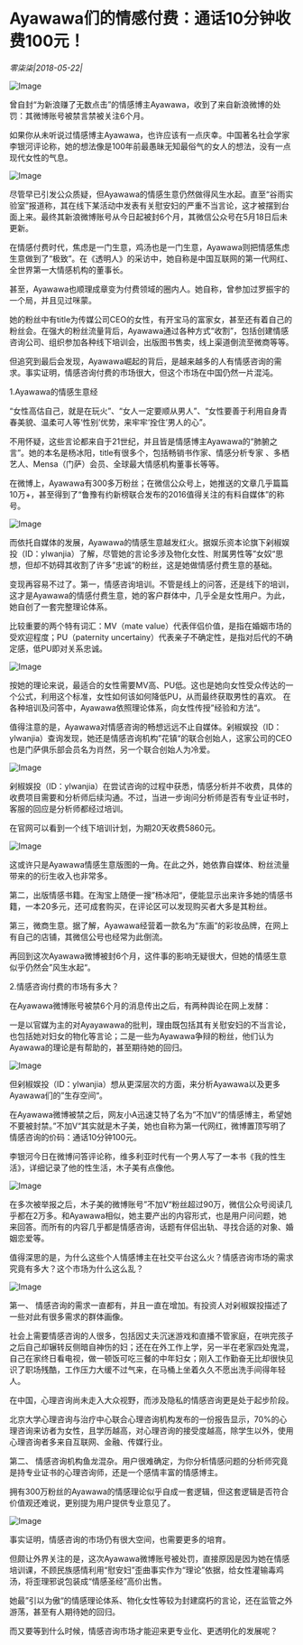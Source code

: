 # Ayawawa们的情感付费：通话10分钟收费100元！

*零柒柒|2018-05-22|*

![Image](http://p1.pstatp.com/large/pgc-image/1527005525970850e46fd00)

曾自封“为新浪赚了无数点击”的情感博主Ayawawa，收到了来自新浪微博的处罚：其微博账号被禁言禁被关注6个月。

如果你从未听说过情感博主Ayawawa，也许应该有一点庆幸。中国著名社会学家李银河评论称，她的想法像是100年前最愚昧无知最俗气的女人的想法，没有一点现代女性的气息。

![Image](http://p3.pstatp.com/large/pgc-image/15270054600989bf79feb04)

尽管早已引发公众质疑，但Ayawawa的情感生意仍然做得风生水起。直至“谷雨实验室”报道称，其在线下某活动中发表有关慰安妇的严重不当言论，这才被摆到台面上来。最终其新浪微博账号从今日起被封6个月，其微信公众号在5月18日后未更新。

在情感付费时代，焦虑是一门生意，鸡汤也是一门生意，Ayawawa则把情感焦虑生意做到了“极致”。在《透明人》的采访中，她自称是中国互联网的第一代网红、全世界第一大情感机构的董事长。

甚至，Ayawawa也顺理成章变为付费领域的圈内人。她自称，曾参加过罗振宇的一个局，并且见过咪蒙。

她的粉丝中有title为传媒公司CEO的女性，有开宝马的富家女，甚至还有着自己的粉丝会。在强大的粉丝流量背后，Ayawawa通过各种方式“收割”，包括创建情感咨询公司、组织参加各种线下培训会，出版图书售卖，线上渠道倒流至微商等等。

但追究到最后会发现，Ayawawa崛起的背后，是越来越多的人有情感咨询的需求。事实证明，情感咨询付费的市场很大，但这个市场在中国仍然一片混沌。

1.Ayawawa的情感生意经

“女性高估自己，就是在玩火”、“女人一定要顺从男人”、“女性要善于利用自身青春美貌、温柔可人等‘性别’优势，来牢牢‘拴住’男人的心”。

不用怀疑，这些言论都来自于21世纪，并且皆是情感博主Ayawawa的“肺腑之言”。她的本名是杨冰阳，title有很多个，包括畅销书作家、情感分析专家 、多栖艺人、Mensa（门萨）会员、全球最大情感机构董事长等等。

在微博上，Ayawawa有300多万粉丝；在微信公众号上，她推送的文章几乎篇篇10万+，甚至得到了“鲁豫有约新榜联合发布的2016值得关注的有料自媒体”的称号。

![Image](http://p9.pstatp.com/large/pgc-image/15270054601861cd80e4d11)

而依托自媒体的发展，Ayawawa的情感生意越发红火。据娱乐资本论旗下剁椒娱投（ID：ylwanjia）了解，尽管她的言论多涉及物化女性、附属男性等”女奴“思想，但却不妨碍其收割了许多”忠诚“的粉丝，这是她做情感付费生意的基础。

变现再容易不过了。第一，情感咨询培训。不管是线上的问答，还是线下的培训，这才是Ayawawa的情感付费生意，她的客户群体中，几乎全是女性用户。为此，她自创了一套完整理论体系。

比较重要的两个特有词汇：MV（mate value）代表伴侣价值，是指在婚姻市场的受欢迎程度；PU（paternity uncertainy）代表亲子不确定性，是指对后代的不确定感，低PU即对关系忠诚。

![Image](http://p9.pstatp.com/large/pgc-image/1527005460465983a92b654)

按她的理论来说，最适合的女性需要MV高、PU低。这也是她向女性受众传达的一个公式，利用这个标准，女性如何该如何降低PU，从而最终获取男性的喜欢。 在各种培训及问答中，Ayawawa依照理论体系，向女性传授”经验和方法“。

值得注意的是，Ayawawa对情感咨询的畅想远远不止自媒体。剁椒娱投（ID：ylwanjia）查询发现，她还是情感咨询机构”花镇“的联合创始人，这家公司的CEO也是门萨俱乐部会员名为肖然，另一个联合创始人为冷爱。

![Image](http://p3.pstatp.com/large/pgc-image/152700546001998c057ac49)

剁椒娱投（ID：ylwanjia）在尝试咨询的过程中获悉，情感分析并不收费，具体的收费项目需要和分析师后续沟通。不过，当进一步询问分析师是否有专业证书时，客服的回应是分析师都经过培训。

在官网可以看到一个线下培训计划，为期20天收费5860元。

![Image](http://p3.pstatp.com/large/pgc-image/1527005460217e6d09bcf22)

这或许只是Ayawawa情感生意版图的一角。在此之外，她依靠自媒体、粉丝流量带来的的衍生收入也非常多。

第二，出版情感书籍。在淘宝上随便一搜”杨冰阳“，便能显示出来许多她的情感书籍，一本20多元，还可成套购买，在评论区可以发现购买者大多是其粉丝。

第三，微商生意。据了解，Ayawawa经营着一款名为“东画”的彩妆品牌，在网上有自己的店铺，其微信公号也经常为此倒流。

再回到这次Ayawawa微博被封6个月，这件事的影响无疑很大，但她的情感生意似乎仍然会”风生水起“。

2.情感咨询付费的市场有多大？

在Ayawawa微博账号被禁6个月的消息传出之后，有两种舆论在网上发酵：

一是以官媒为主的对Ayayawawa的批判，理由既包括其有关慰安妇的不当言论，也包括她对妇女的物化等言论；二是一些为Ayawawa争辩的粉丝，他们认为Ayawawa的理论是有帮助的，甚至期待她的回归。

![Image](http://p3.pstatp.com/large/pgc-image/15270054605467f1ceeae2d)

但剁椒娱投（ID：ylwanjia）想从更深层次的方面，来分析Ayawawa以及更多Ayawawa们的”生存空间“。

在Ayawawa微博被禁之后，网友小A迅速艾特了名为”不加V“的情感博主，希望她不要被封禁。”不加V“其实就是木子美，她也自称为第一代网红，微博置顶写明了情感咨询的价码：通话10分钟100元。

李银河今日在微博问答评论称，维多利亚时代有一个男人写了一本书《我的性生活》，详细记录了他的性生活，木子美有点像他。

![Image](http://p3.pstatp.com/large/pgc-image/1527005460655eaab92a92e)

在多次被举报之后，木子美的微博账号”不加V“粉丝超过90万，微信公众号阅读几乎都在2万多。和Ayawawa相似，她主要产出的内容形式，也是用户问问题，她来回答。而所有的内容几乎都是情感咨询，话题有伴侣出轨、寻找合适的对象、婚姻恋爱等。

值得深思的是，为什么这些个人情感博主在社交平台这么火？情感咨询市场的需求究竟有多大？这个市场为什么这么乱？

![Image](http://p1.pstatp.com/large/pgc-image/1527005460803bc0bd50089)

第一、 情感咨询的需求一直都有，并且一直在增加。有投资人对剁椒娱投描述了一些对此有很多需求的群体画像。

社会上需要情感咨询的人很多，包括因丈夫沉迷游戏和直播不管家庭，在哄完孩子之后自己却辗转反侧暗自神伤的妇；还在在外工作上学，另一半在老家四处鬼混，自己在家终日看电视，做一顿饭可吃三餐的中年妇女；刚入工作勤奋无比却很快见识了职场残酷，工作压力大缓不过气来，在马桶上坐着久久不愿出洗手间得年轻人。

在中国，心理咨询尚未走入大众视野，而涉及隐私的情感咨询更是处于起步阶段。

北京大学心理咨询与治疗中心联合心理咨询机构发布的一份报告显示，70%的心理咨询来访者为女性，且学历越高，对心理咨询的接受度越高，除学生以外，使用心理咨询者多来自互联网、金融、传媒行业。

第二、 情感咨询机构鱼龙混杂。用户很难确定，为你分析情感问题的分析师究竟是持专业证书的心理咨询师，还是一个感情丰富的情感博主。

拥有300万粉丝的Ayawawa的情感理论似乎自成一套逻辑，但这套逻辑是否符合价值观还难说，更别提为用户提供专业意见了。

![Image](http://p3.pstatp.com/large/pgc-image/15270054607872e6d9e5cbb)

事实证明，情感咨询的市场仍有很大空间，也需要更多的培育。

但颇让外界关注的是，这次Ayawawa微博账号被处罚，直接原因是因为她在情感培训课，不顾民族感情利用“慰安妇”歪曲事实作为“理论”依据，给女性灌输毒鸡汤，将歪理邪说包装成“情感圣经”高价出售。

她最”引以为傲“的情感理论体系、物化女性等较为封建腐朽的言论，还在监管之外游荡，甚至有人期待她的回归。

而又要等到什么时候，情感咨询市场才能迎来更专业化、更透明化的发展呢？

